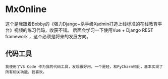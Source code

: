 # MxOnline
这个是我跟着Bobby的《强力Django+杀手级Xadmin打造上线标准的在线教育平台》视频的练习代码，收获不错。
后面会学习一下使用Vue + Django REST framework ，这个必须是将来的发展方向。
## 代码工具
    我使用了VS Code 作为我的代码工具，发现很好用。一个是轻，和PyCharm相比，基本实现了所有相关功能，我喜欢。


